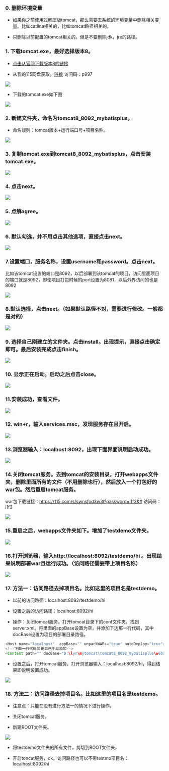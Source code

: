 ### 0. 删除环境变量

- 如果你之前使用过解压版tomcat，那么需要去系统的环境变量中删除相关变量。比如catlina相关的，比如tomcat路径相关的。

- 只删除以前配置的tomcat相关的。但是不要删除jdk，jre的路径。

### 1. 下载tomcat.exe，最好选择版本8。

- [点击从官网下载版本8的链接](https://tomcat.apache.org/download-80.cgi)

- 从我的115网盘获取。[链接](https://115.com/s/swnsfbu3w3l?password=p997&#) 访问码：p997

![](https://github.com/LiangYurong/imageHouse/blob/master/tomcat/003-%E5%B0%86tomcat%E5%81%9A%E6%88%90%E8%87%AA%E5%90%AF%E5%8A%A8%E6%9C%8D%E5%8A%A1%E5%B9%B6%E9%83%A8%E7%BD%B2war%E5%8C%85/1.png)

- 下载的tomcat.exe如下图

 ![](https://github.com/LiangYurong/imageHouse/blob/master/tomcat/003-%E5%B0%86tomcat%E5%81%9A%E6%88%90%E8%87%AA%E5%90%AF%E5%8A%A8%E6%9C%8D%E5%8A%A1%E5%B9%B6%E9%83%A8%E7%BD%B2war%E5%8C%85/2.png)

### 2. 新建文件夹，命名为tomcat8_8092_mybatisplus。

- 命名规则：tomcat版本+运行端口号+项目名称。

![](https://github.com/LiangYurong/imageHouse/blob/master/tomcat/003-%E5%B0%86tomcat%E5%81%9A%E6%88%90%E8%87%AA%E5%90%AF%E5%8A%A8%E6%9C%8D%E5%8A%A1%E5%B9%B6%E9%83%A8%E7%BD%B2war%E5%8C%85/3.png)

### 3. 复制tomcat.exe到tomcat8_8092_mybatisplus，点击安装tomcat.exe。

![](https://github.com/LiangYurong/imageHouse/blob/master/tomcat/003-%E5%B0%86tomcat%E5%81%9A%E6%88%90%E8%87%AA%E5%90%AF%E5%8A%A8%E6%9C%8D%E5%8A%A1%E5%B9%B6%E9%83%A8%E7%BD%B2war%E5%8C%85/4.png)

### 4. 点击next。

![](https://github.com/LiangYurong/imageHouse/blob/master/tomcat/003-%E5%B0%86tomcat%E5%81%9A%E6%88%90%E8%87%AA%E5%90%AF%E5%8A%A8%E6%9C%8D%E5%8A%A1%E5%B9%B6%E9%83%A8%E7%BD%B2war%E5%8C%85/5.png)

### 5. 点解agree。

![](https://github.com/LiangYurong/imageHouse/blob/master/tomcat/003-%E5%B0%86tomcat%E5%81%9A%E6%88%90%E8%87%AA%E5%90%AF%E5%8A%A8%E6%9C%8D%E5%8A%A1%E5%B9%B6%E9%83%A8%E7%BD%B2war%E5%8C%85/6.png)

### 6. 默认勾选，并不用点击其他选项，直接点击next。

![](https://github.com/LiangYurong/imageHouse/blob/master/tomcat/003-%E5%B0%86tomcat%E5%81%9A%E6%88%90%E8%87%AA%E5%90%AF%E5%8A%A8%E6%9C%8D%E5%8A%A1%E5%B9%B6%E9%83%A8%E7%BD%B2war%E5%8C%85/7.png)

### 7.设置端口，服务名称，设置username和password。点击next。

比如该tomcat设置的端口是8092，以后部署到该tomcat的项目，访问里面项目的端口就是8092，即使项目打包时候的port设置为8081，以后外界访问的也是8092

![](https://github.com/LiangYurong/imageHouse/blob/master/tomcat/003-%E5%B0%86tomcat%E5%81%9A%E6%88%90%E8%87%AA%E5%90%AF%E5%8A%A8%E6%9C%8D%E5%8A%A1%E5%B9%B6%E9%83%A8%E7%BD%B2war%E5%8C%85/8.png)

### 8.默认选择，点击next。（如果默认路径不对，需要进行修改。一般都是对的）

![](https://github.com/LiangYurong/imageHouse/blob/master/tomcat/003-%E5%B0%86tomcat%E5%81%9A%E6%88%90%E8%87%AA%E5%90%AF%E5%8A%A8%E6%9C%8D%E5%8A%A1%E5%B9%B6%E9%83%A8%E7%BD%B2war%E5%8C%85/9.png)

### 9. 选择自己刚建立的文件夹。点击install。出现提示，直接点击确定即可。最后安装完成点击finish。

![](https://github.com/LiangYurong/imageHouse/blob/master/tomcat/003-%E5%B0%86tomcat%E5%81%9A%E6%88%90%E8%87%AA%E5%90%AF%E5%8A%A8%E6%9C%8D%E5%8A%A1%E5%B9%B6%E9%83%A8%E7%BD%B2war%E5%8C%85/10.png)

### 10. 显示正在启动。启动之后点击close。

![](https://github.com/LiangYurong/imageHouse/blob/master/tomcat/003-%E5%B0%86tomcat%E5%81%9A%E6%88%90%E8%87%AA%E5%90%AF%E5%8A%A8%E6%9C%8D%E5%8A%A1%E5%B9%B6%E9%83%A8%E7%BD%B2war%E5%8C%85/11.png)

### 11.安装成功，查看文件。

![](https://github.com/LiangYurong/imageHouse/blob/master/tomcat/003-%E5%B0%86tomcat%E5%81%9A%E6%88%90%E8%87%AA%E5%90%AF%E5%8A%A8%E6%9C%8D%E5%8A%A1%E5%B9%B6%E9%83%A8%E7%BD%B2war%E5%8C%85/12.png)

### 12. win+r，输入services.msc，发现服务存在且开启。

![](https://github.com/LiangYurong/imageHouse/blob/master/tomcat/003-%E5%B0%86tomcat%E5%81%9A%E6%88%90%E8%87%AA%E5%90%AF%E5%8A%A8%E6%9C%8D%E5%8A%A1%E5%B9%B6%E9%83%A8%E7%BD%B2war%E5%8C%85/13.png)

### 13.浏览器输入：localhost:8092，出现下面界面说明启动成功。

![](https://github.com/LiangYurong/imageHouse/blob/master/tomcat/003-%E5%B0%86tomcat%E5%81%9A%E6%88%90%E8%87%AA%E5%90%AF%E5%8A%A8%E6%9C%8D%E5%8A%A1%E5%B9%B6%E9%83%A8%E7%BD%B2war%E5%8C%85/14.png)

### 14.关闭tomcat服务。去到tomcat的安装目录，打开webapps文件夹，删除里面所有的文件（不用删除也行），然后放入一个打包好的war包。然后重启tomcat服务。


war包下载链接：https://115.com/s/swnsfod3w3l?password=i1f3&#   访问码：i1f3

![](https://github.com/LiangYurong/imageHouse/blob/master/tomcat/003-%E5%B0%86tomcat%E5%81%9A%E6%88%90%E8%87%AA%E5%90%AF%E5%8A%A8%E6%9C%8D%E5%8A%A1%E5%B9%B6%E9%83%A8%E7%BD%B2war%E5%8C%85/15.png)

### 15.重启之后，webapps文件夹如下。增加了testdemo文件夹。

![](https://github.com/LiangYurong/imageHouse/blob/master/tomcat/003-%E5%B0%86tomcat%E5%81%9A%E6%88%90%E8%87%AA%E5%90%AF%E5%8A%A8%E6%9C%8D%E5%8A%A1%E5%B9%B6%E9%83%A8%E7%BD%B2war%E5%8C%85/16.png)

### 16.打开浏览器，输入http://localhost:8092/testdemo/hi 。出现结果说明部署war且运行成功。（访问路径需要带上项目名称）

![](https://github.com/LiangYurong/imageHouse/blob/master/tomcat/003-%E5%B0%86tomcat%E5%81%9A%E6%88%90%E8%87%AA%E5%90%AF%E5%8A%A8%E6%9C%8D%E5%8A%A1%E5%B9%B6%E9%83%A8%E7%BD%B2war%E5%8C%85/17.png)

### 17.  方法一：访问路径去掉项目名。比如这里的项目名是testdemo。

- 以前的访问路径：localhost:8092/testdemo/hi

- 设置之后的访问路径：localhost:8092/hi

- 操作：关闭tomcat服务。打开tomcat目录下的conf文件夹，找到server.xml。将里面的appBase设置为空，并添加下边那一行代码，其中docBase设置为项目的部署目录路径。

```java
<Host name="localhost"  appBase="" unpackWARs="true" autoDeploy="true">
<!--下面一行代码需要自己手动添加-->
<Context path="" docBase="D:\lyr\mytomcat\tomcat8_8092_mybatisplus\webapps\testdemo" debug="0" reloadable="true" crossContext="true"/>
```
- 设置之后，打开tomcat服务。打开浏览器输入：localhost:8092/hi，得到结果即说明设置成功。

![](https://github.com/LiangYurong/imageHouse/blob/master/tomcat/003-%E5%B0%86tomcat%E5%81%9A%E6%88%90%E8%87%AA%E5%90%AF%E5%8A%A8%E6%9C%8D%E5%8A%A1%E5%B9%B6%E9%83%A8%E7%BD%B2war%E5%8C%85/18.png)

### 18. 方法二：访问路径去掉项目名。比如这里的项目名是testdemo。

- 注意点：只能在没有进行方法一的情况下进行操作。

- 关闭tomcat服务。

- 新建ROOT文件夹。

![](https://github.com/LiangYurong/imageHouse/blob/master/tomcat/003-%E5%B0%86tomcat%E5%81%9A%E6%88%90%E8%87%AA%E5%90%AF%E5%8A%A8%E6%9C%8D%E5%8A%A1%E5%B9%B6%E9%83%A8%E7%BD%B2war%E5%8C%85/19.png)

- 将testdemo文件夹的所有文件，剪切到ROOT文件夹。

- 开启toncat服务，ok。访问路径也可以不带testmo项目名：localhost:8092/hi

